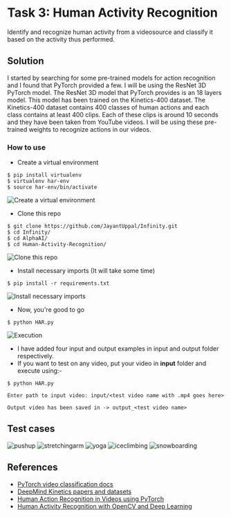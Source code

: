# Task 3: Human Activity Recognition

Identify and recognize human activity from a videosource and classify it based on the activity thus performed.

## Solution

I started by searching for some pre-trained models for action recognition and I found that PyTorch provided a few. I will be using the ResNet 3D PyTorch model. The ResNet 3D model that PyTorch provides is an 18 layers model. This model has been trained on the Kinetics-400 dataset. The Kinetics-400 dataset contains 400 classes of human actions and each class contains at least 400 clips. Each of these clips is around 10 seconds and they have been taken from YouTube videos. I will be using these pre-trained weights to recognize actions in our videos.

### How to use

- Create a virtual environment
```
$ pip install virtualenv
$ virtualenv har-env
$ source har-env/bin/activate
```
![Create a virtual environment](https://user-images.githubusercontent.com/47852407/117101440-e0e78880-ad93-11eb-9602-342e830bca1f.png)

- Clone this repo
```
$ git clone https://github.com/JayantUppal/Infinity.git
$ cd Infinity/
$ cd AlphaAI/
$ cd Human-Activity-Recognition/
```
![Clone this repo](https://user-images.githubusercontent.com/47852407/117101515-fe1c5700-ad93-11eb-89fb-8835706a0147.png)

- Install necessary imports (It will take some time)
```
$ pip install -r requirements.txt
```
![Install necessary imports](https://user-images.githubusercontent.com/47852407/117101554-168c7180-ad94-11eb-8bee-50e13ca08883.png)

- Now, you're good to go
```
$ python HAR.py
```
![Execution](https://user-images.githubusercontent.com/47852407/117101605-3459d680-ad94-11eb-948a-74a529a65774.png)

- I have added four input and output examples in input and output folder respectively.
- If you want to test on any video, put your video in **input** folder and execute using:-
```
$ python HAR.py

Enter path to input video: input/<test video name with .mp4 goes here>

Output video has been saved in -> output_<test video name>
```

## Test cases
![pushup](https://user-images.githubusercontent.com/47852407/117101837-b3e7a580-ad94-11eb-9153-387a28ae68b7.png)
![stretchingarm](https://user-images.githubusercontent.com/47852407/117101913-daa5dc00-ad94-11eb-861a-5da73f8bcf6a.png)
![yoga](https://user-images.githubusercontent.com/47852407/117102014-07f28a00-ad95-11eb-894b-f18b4b174893.png)
![iceclimbing](https://user-images.githubusercontent.com/47852407/117102113-3d977300-ad95-11eb-926e-f90d04bd1525.png)
![snowboarding](https://user-images.githubusercontent.com/47852407/117102150-556ef700-ad95-11eb-8c51-926133d50377.png)


## References
- [PyTorch video classification docs](https://github.com/pytorch/vision/blob/master/docs/source/models.rst#video-classification)
- [DeepMind Kinetics papers and datasets](https://deepmind.com/research/open-source/kinetics)
- [Human Action Recognition in Videos using PyTorch](https://debuggercafe.com/human-action-recognition-in-videos-using-pytorch/)
- [Human Activity Recognition with OpenCV and Deep Learning](https://www.pyimagesearch.com/2019/11/25/human-activity-recognition-with-opencv-and-deep-learning/)
